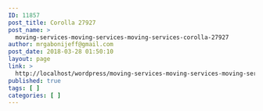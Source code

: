 ```yaml
---
ID: 11857
post_title: Corolla 27927
post_name: >
  moving-services-moving-services-moving-services-corolla-27927
author: mrgabonijeff@gmail.com
post_date: 2018-03-28 01:50:10
layout: page
link: >
  http://localhost/wordpress/moving-services-moving-services-moving-services-corolla-27927/
published: true
tags: [ ]
categories: [ ]
---
```

